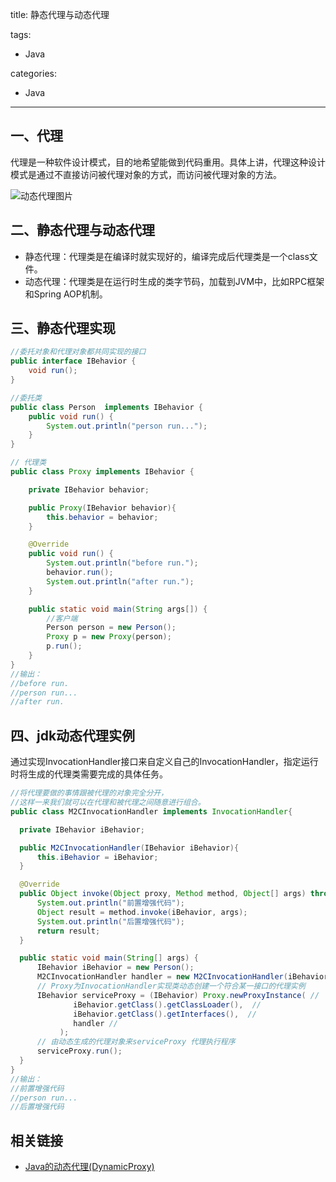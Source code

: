 title: 静态代理与动态代理

tags:
  - Java

categories:
  - Java

---
## 一、代理
代理是一种软件设计模式，目的地希望能做到代码重用。具体上讲，代理这种设计模式是通过不直接访问被代理对象的方式，而访问被代理对象的方法。

<!--more-->
![动态代理图片](/img/spring/proxy.png)

## 二、静态代理与动态代理
- 静态代理：代理类是在编译时就实现好的，编译完成后代理类是一个class文件。
- 动态代理：代理类是在运行时生成的类字节码，加载到JVM中，比如RPC框架和Spring AOP机制。

## 三、静态代理实现

```java
//委托对象和代理对象都共同实现的接口
public interface IBehavior {
    void run();
}

//委托类
public class Person  implements IBehavior {
    public void run() {
        System.out.println("person run...");
    }
}

// 代理类
public class Proxy implements IBehavior {

    private IBehavior behavior;

    public Proxy(IBehavior behavior){
        this.behavior = behavior;
    }

    @Override
    public void run() {
        System.out.println("before run.");
        behavior.run();
        System.out.println("after run.");
    }

    public static void main(String args[]) {
        //客户端
        Person person = new Person();
        Proxy p = new Proxy(person);
        p.run();
    }
}
//输出：
//before run.
//person run...
//after run.
```

## 四、jdk动态代理实例
通过实现InvocationHandler接口来自定义自己的InvocationHandler，指定运行时将生成的代理类需要完成的具体任务。

```java
//将代理要做的事情跟被代理的对象完全分开，
//这样一来我们就可以在代理和被代理之间随意进行组合。
public class M2CInvocationHandler implements InvocationHandler{

  private IBehavior iBehavior;

  public M2CInvocationHandler(IBehavior iBehavior){
      this.iBehavior = iBehavior;
  }

  @Override
  public Object invoke(Object proxy, Method method, Object[] args) throws Throwable {
      System.out.println("前置增强代码");
      Object result = method.invoke(iBehavior, args);
      System.out.println("后置增强代码");
      return result;
  }

  public static void main(String[] args) {
      IBehavior iBehavior = new Person();
      M2CInvocationHandler handler = new M2CInvocationHandler(iBehavior);
      // Proxy为InvocationHandler实现类动态创建一个符合某一接口的代理实例
      IBehavior serviceProxy = (IBehavior) Proxy.newProxyInstance( //
              iBehavior.getClass().getClassLoader(),  //
              iBehavior.getClass().getInterfaces(),  //
              handler //
           );
      // 由动态生成的代理对象来serviceProxy 代理执行程序
      serviceProxy.run();
  }
}
//输出：
//前置增强代码
//person run...
//后置增强代码	
```
## 相关链接
- [Java的动态代理(DynamicProxy)](https://www.cnblogs.com/kaikai-2018/p/10875030.html)
